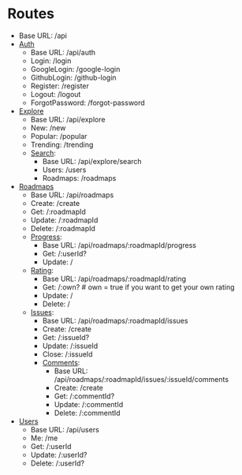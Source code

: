 # Routes
 - Base URL: /api
 - [Auth](auth/README.md)
   - Base URL: /api/auth
   - Login: /login
   - GoogleLogin: /google-login
   - GithubLogin: /github-login
   - Register: /register
   - Logout: /logout
   - ForgotPassword: /forgot-password
- [Explore](explore/README.md)
    - Base URL: /api/explore
    - New: /new
    - Popular: /popular
    - Trending: /trending
    - [Search](explore/search/README.md):
        - Base URL: /api/explore/search
        - Users: /users
        - Roadmaps: /roadmaps
- [Roadmaps](roadmaps/README.md)
    - Base URL: /api/roadmaps
    - Create: /create
    - Get: /:roadmapId
    - Update: /:roadmapId
    - Delete: /:roadmapId
    - [Progress](roadmaps/progress/README.md):
        - Base URL: /api/roadmaps/:roadmapId/progress
        - Get: /:userId?
        - Update: /
    - [Rating](roadmaps/rating/README.md):
        - Base URL: /api/roadmaps/:roadmapId/rating
        - Get: /:own? # own = true if you want to get your own rating
        - Update: /
        - Delete: /
    - [Issues](roadmaps/issues/README.md):
        - Base URL: /api/roadmaps/:roadmapId/issues
        - Create: /create
        - Get: /:issueId?
        - Update: /:issueId
        - Close: /:issueId
        - [Comments](roadmaps/issues/comments/README.md):
            - Base URL: /api/roadmaps/:roadmapId/issues/:issueId/comments
            - Create: /create
            - Get: /:commentId?
            - Update: /:commentId
            - Delete: /:commentId
 - [Users](users/README.md)
   - Base URL: /api/users
   - Me: /me
   - Get: /:userId
   - Update: /:userId?
   - Delete: /:userId?
